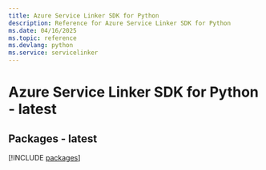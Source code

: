 ```yaml
---
title: Azure Service Linker SDK for Python
description: Reference for Azure Service Linker SDK for Python
ms.date: 04/16/2025
ms.topic: reference
ms.devlang: python
ms.service: servicelinker
---
```

# Azure Service Linker SDK for Python - latest
## Packages - latest
[!INCLUDE [packages](service-linker-index.md)]
